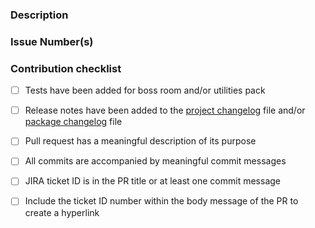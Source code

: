 ### Description
<!---
    Please provide a description of the changes proposed in the pull request.
    Make sure your commit messages have meaningful information.
    To help us link commits and PRs to JIRA work items, please include the JIRA ticket ID in the PR title or at least of your commit messages.
-->

### Issue Number(s)
<!---
    Provide a list of fixed issues from Jira (GOMPS-ticketnumber) or GitHub (#issuenumber).
    This helps us understand the reasoning behind this change, what it fixes, feature being added, etc.
-->

### Contribution checklist
 - [ ] Tests have been added for boss room and/or utilities pack
 - [ ] Release notes have been added to the [project changelog](../CHANGELOG.md) file and/or [package changelog](../Packages/com.unity.multiplayer.samples.coop/CHANGELOG.md) file
 - [ ] Pull request has a meaningful description of its purpose
 - [ ] All commits are accompanied by meaningful commit messages
 - [ ] JIRA ticket ID is in the PR title or at least one commit message
 - [ ] Include the ticket ID number within the body message of the PR to create a hyperlink

